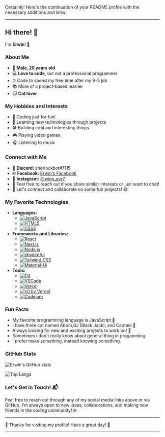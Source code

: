 Certainly! Here's the continuation of your README profile with the necessary additions and links:

---

## Hi there! 👋

I'm **Erwin**! 🌟

### About Me

- 👦 **Male, 20 years old**
- 💻 **Love to code**, but not a professional programmer
- ⏰ Code to spend my free time after my 9-5 job
- 📚 More of a project-based learner
- 🐱 **Cat lover**

### My Hobbies and Interests

- 🌈 Coding just for fun!
- 📖 Learning new technologies through projects
- 🛠️ Building cool and interesting things
- 🎮 Playing video games
- 🎧 Listening to music

### Connect with Me

- 💬 **Discord:** sherlockbot#7115
- 🌐 **Facebook:** [Erwin's Facebook](https://www.facebook.com/ewingthesky)
- 📸 **Instagram:** [@winn_eyr7](https://www.instagram.com/winn_eyr7)
- 📧 Feel free to reach out if you share similar interests or just want to chat!
- 🤝 Let's connect and collaborate on some fun projects! 😄

### My Favorite Technologies

- **Languages:**
  - [![JavaScript](https://img.shields.io/badge/-JavaScript-F7DF1E?logo=javascript&logoColor=black)](https://developer.mozilla.org/en-US/docs/Web/JavaScript)
  - [![HTML5](https://img.shields.io/badge/-HTML5-E34F26?logo=html5&logoColor=white)](https://developer.mozilla.org/en-US/docs/Web/Guide/HTML/HTML5)
  - [![CSS3](https://img.shields.io/badge/-CSS3-1572B6?logo=css3&logoColor=white)](https://developer.mozilla.org/en-US/docs/Web/CSS)
- **Frameworks and Libraries:**
  - [![React](https://img.shields.io/badge/-React-61DAFB?logo=react&logoColor=black)](https://reactjs.org/)
  - [![Next.js](https://img.shields.io/badge/-Next.js-000000?logo=next.js&logoColor=white)](https://nextjs.org/)
  - [![Node.js](https://img.shields.io/badge/-Node.js-339933?logo=node.js&logoColor=white)](https://nodejs.org/)
  - [![shadcn/ui](https://img.shields.io/badge/-shadcn/ui-000000?logo=shadcn&logoColor=white)](https://shadcn.dev/)
  - [![Tailwind CSS](https://img.shields.io/badge/-Tailwind_CSS-38B2AC?logo=tailwind-css&logoColor=white)](https://tailwindcss.com/)
  - [![Material-UI](https://img.shields.io/badge/-Material--UI-0081CB?logo=material-ui&logoColor=white)](https://mui.com/)
- **Tools:**
  - [![Git](https://img.shields.io/badge/-Git-F05032?logo=git&logoColor=white)](https://git-scm.com/)
  - [![VSCode](https://img.shields.io/badge/-VSCode-007ACC?logo=visual-studio-code&logoColor=white)](https://code.visualstudio.com/)
  - [![Vercel](https://img.shields.io/badge/-Vercel-000000?logo=vercel&logoColor=white)](https://vercel.com/)
  - [![v0 by Vercel](https://img.shields.io/badge/-v0_by_Vercel-000000?logo=vercel&logoColor=white)](https://v0.dev/)
  - [![Codeium](https://img.shields.io/badge/-Codeium-00BFA5?logo=codeium&logoColor=white)](https://www.codeium.com/)

### Fun Facts

- My favorite programming language is JavaScript 💛
- I have three cat named Abom,BJ (Black Jack), and Captain 🐾
- Always looking for new and exciting projects to work on! 🚀
- Sometimes i don't really know about general thing in progamming
- I prefer make something, instead knowing something.

### GitHub Stats

![Erwin's GitHub stats](https://github-readme-stats.vercel.app/api?username=WinnFreeza27&show_icons=true&theme=radical)

![Top Langs](https://github-readme-stats.vercel.app/api/top-langs/?username=WinnFreeza27&layout=compact&theme=radical)

### Let's Get in Touch! 📬

Feel free to reach out through any of my social media links above or via GitHub. I'm always open to new ideas, collaborations, and making new friends in the coding community! 🌐

---

🌟 Thanks for visiting my profile! Have a great day! 🌟

---
